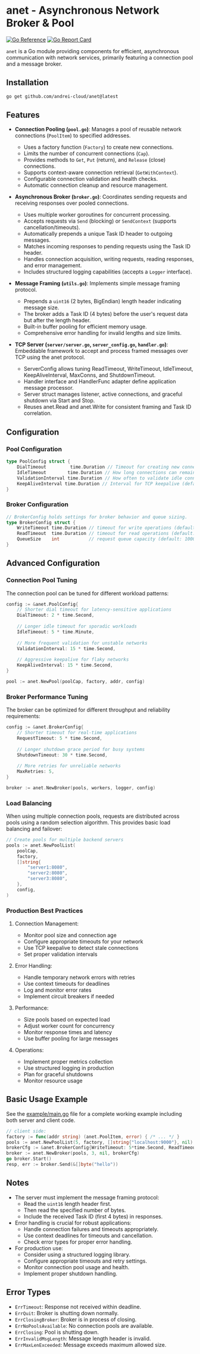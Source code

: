 # anet - Asynchronous Network Broker & Pool
[![Go Reference](https://pkg.go.dev/badge/github.com/andrei-cloud/anet.svg)](https://pkg.go.dev/github.com/andrei-cloud/anet)
[![Go Report Card](https://goreportcard.com/badge/github.com/andrei-cloud/anet)](https://goreportcard.com/report/github.com/andrei-cloud/anet)

 `anet` is a Go module providing components for efficient, asynchronous communication with network services, primarily featuring a connection pool and a message broker.

 ## Installation

 ```bash
go get github.com/andrei-cloud/anet@latest
 ```
 
## Features

* **Connection Pooling (`pool.go`)**: Manages a pool of reusable network connections (`PoolItem`) to specified addresses.
    * Uses a factory function (`Factory`) to create new connections.
    * Limits the number of concurrent connections (`Cap`).
    * Provides methods to `Get`, `Put` (return), and `Release` (close) connections.
    * Supports context-aware connection retrieval (`GetWithContext`).
    * Configurable connection validation and health checks.
    * Automatic connection cleanup and resource management.

* **Asynchronous Broker (`broker.go`)**: Coordinates sending requests and receiving responses over pooled connections.
    * Uses multiple worker goroutines for concurrent processing.
    * Accepts requests via `Send` (blocking) or `SendContext` (supports cancellation/timeouts).
    * Automatically prepends a unique Task ID header to outgoing messages.
    * Matches incoming responses to pending requests using the Task ID header.
    * Handles connection acquisition, writing requests, reading responses, and error management.
    * Includes structured logging capabilities (accepts a `Logger` interface).

* **Message Framing (`utils.go`)**: Implements simple message framing protocol.
    * Prepends a `uint16` (2 bytes, BigEndian) length header indicating message size.
    * The broker adds a Task ID (4 bytes) before the user's request data but after the length header.
    * Built-in buffer pooling for efficient memory usage.
    * Comprehensive error handling for invalid lengths and size limits.

* **TCP Server (`server/server.go`, `server_config.go`, `handler.go`)**: Embeddable framework to accept and process framed messages over TCP using the anet protocol.
    * ServerConfig allows tuning ReadTimeout, WriteTimeout, IdleTimeout, KeepAliveInterval, MaxConns, and ShutdownTimeout.
    * Handler interface and HandlerFunc adapter define application message processor.
    * Server struct manages listener, active connections, and graceful shutdown via Start and Stop.
    * Reuses anet.Read and anet.Write for consistent framing and Task ID correlation.

## Configuration

### Pool Configuration
```go
type PoolConfig struct {
    DialTimeout         time.Duration // Timeout for creating new connections (default: 5s)
    IdleTimeout        time.Duration // How long connections can remain idle (default: 60s)
    ValidationInterval time.Duration // How often to validate idle connections (default: 30s)
    KeepAliveInterval time.Duration // Interval for TCP keepalive (default: 30s)
}
```

### Broker Configuration
```go
// BrokerConfig holds settings for broker behavior and queue sizing.
type BrokerConfig struct {
    WriteTimeout time.Duration // timeout for write operations (default: 5s).
    ReadTimeout  time.Duration // timeout for read operations (default: 5s).
    QueueSize    int           // request queue capacity (default: 1000).
}
```

## Advanced Configuration

### Connection Pool Tuning

The connection pool can be tuned for different workload patterns:

```go
config := &anet.PoolConfig{
    // Shorter dial timeout for latency-sensitive applications
    DialTimeout: 2 * time.Second,
    
    // Longer idle timeout for sporadic workloads
    IdleTimeout: 5 * time.Minute,
    
    // More frequent validation for unstable networks
    ValidationInterval: 15 * time.Second,
    
    // Aggressive keepalive for flaky networks
    KeepAliveInterval: 15 * time.Second,
}

pool := anet.NewPool(poolCap, factory, addr, config)
```

### Broker Performance Tuning

The broker can be optimized for different throughput and reliability requirements:

```go
config := &anet.BrokerConfig{
    // Shorter timeout for real-time applications
    RequestTimeout: 5 * time.Second,
    
    // Longer shutdown grace period for busy systems
    ShutdownTimeout: 30 * time.Second,
    
    // More retries for unreliable networks
    MaxRetries: 5,
}

broker := anet.NewBroker(pools, workers, logger, config)
```

### Load Balancing

When using multiple connection pools, requests are distributed across pools using a random selection algorithm. This provides basic load balancing and failover:

```go
// Create pools for multiple backend servers
pools := anet.NewPoolList(
    poolCap,
    factory,
    []string{
        "server1:8080",
        "server2:8080",
        "server3:8080",
    },
    config,
)
```

### Production Best Practices

1. Connection Management:
   - Monitor pool size and connection age
   - Configure appropriate timeouts for your network
   - Use TCP keepalive to detect stale connections
   - Set proper validation intervals

2. Error Handling:
   - Handle temporary network errors with retries
   - Use context timeouts for deadlines
   - Log and monitor error rates
   - Implement circuit breakers if needed

3. Performance:
   - Size pools based on expected load
   - Adjust worker count for concurrency
   - Monitor response times and latency
   - Use buffer pooling for large messages

4. Operations:
   - Implement proper metrics collection
   - Use structured logging in production
   - Plan for graceful shutdowns
   - Monitor resource usage

## Basic Usage Example

See the [example/main.go](example/main.go) file for a complete working example including both server and client code.

```go
// client side:
factory := func(addr string) (anet.PoolItem, error) { /* ... */ }
pools := anet.NewPoolList(5, factory, []string{"localhost:9000"}, nil)
brokerCfg := &anet.BrokerConfig{WriteTimeout: 5*time.Second, ReadTimeout: 5*time.Second, QueueSize: 1000}
broker := anet.NewBroker(pools, 3, nil, brokerCfg)
go broker.Start()
resp, err := broker.Send(&[]byte("hello"))
```

## Notes

* The server must implement the message framing protocol:
    * Read the `uint16` length header first.
    * Then read the specified number of bytes.
    * Include the received Task ID (first 4 bytes) in responses.
* Error handling is crucial for robust applications:
    * Handle connection failures and timeouts appropriately.
    * Use context deadlines for timeouts and cancellation.
    * Check error types for proper error handling.
* For production use:
    * Consider using a structured logging library.
    * Configure appropriate timeouts and retry settings.
    * Monitor connection pool usage and health.
    * Implement proper shutdown handling.

## Error Types

* `ErrTimeout`: Response not received within deadline.
* `ErrQuit`: Broker is shutting down normally.
* `ErrClosingBroker`: Broker is in process of closing.
* `ErrNoPoolsAvailable`: No connection pools are available.
* `ErrClosing`: Pool is shutting down.
* `ErrInvalidMsgLength`: Message length header is invalid.
* `ErrMaxLenExceeded`: Message exceeds maximum allowed size.
